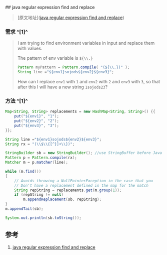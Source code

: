 ﻿﻿## java regular expression find and replace



> [原文地址]([java regular expression find and replace](https://stackoverflow.com/questions/9605716/java-regular-expression-find-and-replace))



### 需求 ^[1]^

> I am trying to find environment variables in input and replace them with values.
>
> The pattern of env variable is `${\\.}`
>
> ```java
> Pattern myPattern = Pattern.compile( "(${\\.})" );
> String line ="${env1}sojods${env2}${env3}";
> ```
>
> How can I replace `env1` with `1` and `env2` with `2` and `env3` with `3`, so that after this I will have a new string `1sojods23`?



### 方法 ^[1]^

```java
Map<String, String> replacements = new HashMap<String, String>() {{
    put("${env1}", "1");
    put("${env2}", "2");
    put("${env3}", "3");
}};

String line ="${env1}sojods${env2}${env3}";
String rx = "(\\$\\{[^}]+\\})";

StringBuilder sb = new StringBuilder(); //use StringBuffer before Java 9
Pattern p = Pattern.compile(rx);
Matcher m = p.matcher(line);

while (m.find())
{
    // Avoids throwing a NullPointerException in the case that you
    // Don't have a replacement defined in the map for the match
    String repString = replacements.get(m.group(1));
    if (repString != null)    
        m.appendReplacement(sb, repString);
}
m.appendTail(sb);

System.out.println(sb.toString());
```



## 参考

1. [java regular expression find and replace](https://stackoverflow.com/questions/9605716/java-regular-expression-find-and-replace)